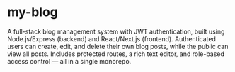 # my-blog
A full-stack blog management system with JWT authentication, built using Node.js/Express (backend) and React/Next.js (frontend). Authenticated users can create, edit, and delete their own blog posts, while the public can view all posts. Includes protected routes, a rich text editor, and role-based access control — all in a single monorepo.
